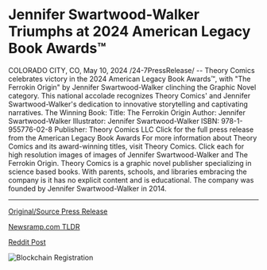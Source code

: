 # Jennifer Swartwood-Walker Triumphs at 2024 American Legacy Book Awards™

COLORADO CITY, CO, May 10, 2024 /24-7PressRelease/ -- Theory Comics celebrates victory in the 2024 American Legacy Book Awards™, with "The Ferrokin Origin" by Jennifer Swartwood-Walker clinching the Graphic Novel category. This national accolade recognizes Theory Comics' and Jennifer Swartwood-Walker's dedication to innovative storytelling and captivating narratives.  The Winning Book: Title: The Ferrokin Origin Author: Jennifer Swartwood-Walker Illustrator: Jennifer Swartwood-Walker ISBN: 978-1-955776-02-8 Publisher: Theory Comics LLC  Click for the full press release from the American Legacy Book Awards  For more information about Theory Comics and its award-winning titles, visit Theory Comics.  Click each for high resolution images of images of Jennifer Swartwood-Walker and The Ferrokin Origin.  Theory Comics is a graphic novel publisher specializing in science based books. With parents, schools, and libraries embracing the company is it has no explicit content and is educational. The company was founded by Jennifer Swartwood-Walker in 2014. 

---

[Original/Source Press Release](https://newlive.24-7pressrelease.com/press-release/510766/jennifer-swartwood-walker-triumphs-at-2024-american-legacy-book-awards)
                    

[Newsramp.com TLDR](None) 



[Reddit Post](https://www.reddit.com/r/AwardsAndRecognition/comments/1d3mxmh/theory_comics_the_ferrokin_origin_wins_2024/) 



![Blockchain Registration](https://cdn.newsramp.app/24-7PressRelease/qrcode/245/11/fond2R3g.webp)